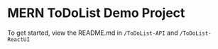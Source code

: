 # MERN ToDoList Demo Project 

To get started, view the README.md in `/ToDoList-API` and `/ToDoList-ReactUI`